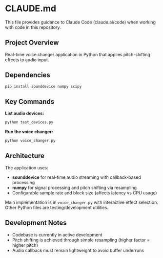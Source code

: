 # CLAUDE.md

This file provides guidance to Claude Code (claude.ai/code) when working with code in this repository.

## Project Overview

Real-time voice changer application in Python that applies pitch-shifting effects to audio input.

## Dependencies

```bash
pip install sounddevice numpy scipy
```

## Key Commands

**List audio devices:**
```bash
python test_devices.py
```

**Run the voice changer:**
```bash
python voice_changer.py
```

## Architecture

The application uses:
- **sounddevice** for real-time audio streaming with callback-based processing
- **numpy** for signal processing and pitch shifting via resampling
- Configurable sample rate and block size (affects latency vs CPU usage)

Main implementation is in `voice_changer.py` with interactive effect selection. Other Python files are testing/development utilities.

## Development Notes

- Codebase is currently in active development
- Pitch shifting is achieved through simple resampling (higher factor = higher pitch)
- Audio callback must remain lightweight to avoid buffer underruns
